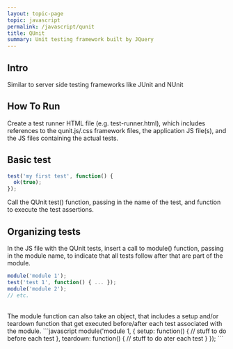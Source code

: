 ```yaml
---
layout: topic-page
topic: javascript
permalink: /javascript/qunit
title: QUnit
summary: Unit testing framework built by JQuery
---
```


## Intro
Similar to server side testing frameworks like JUnit and NUnit


## How To Run
Create a test runner HTML file (e.g. test-runner.html), which includes references to the qunit.js/.css framework files, the application JS file(s), and the JS files containing the actual tests.


## Basic test
```javascript
test('my first test', function() {
  ok(true);
});
```
Call the QUnit test() function, passing in the name of the test, and function to execute the test assertions.


## Organizing tests
In the JS file with the QUnit tests, insert a call to module() function, passing in the module name, to indicate that all tests follow after that are part of the module.
```javascript
module('module 1');
test('test 1', function() { ... });
module('module 2');
// etc.
```
<br/>
The module function can also take an object, that includes a setup and/or teardown function that get executed before/after each test associated with the module.
```javascript
module('module 1, {
  setup: function() {
    // stuff to do before each test
  }, 
  teardown: function() {
    // stuff to do ater each test
  }
});
```

